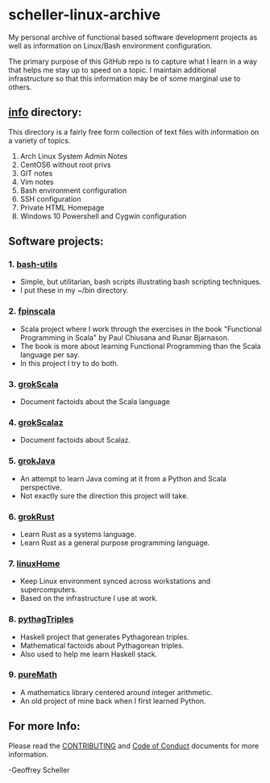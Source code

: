 # scheller-linux-archive
My personal archive of functional based software development projects
as well as information on Linux/Bash environment configuration.

The primary purpose of this GitHub repo is to capture what I learn
in a way that helps me stay up to speed on a topic.  I maintain
additional infrastructure so that this information may be of some
marginal use to others.

## [info](info/) directory:
This directory is a fairly free form collection of
text files with information on a variety of topics.

1. Arch Linux System Admin Notes
2. CentOS6 without root privs
3. GIT notes
4. Vim notes
5. Bash environment configuration
6. SSH configuration
7. Private HTML Homepage 
8. Windows 10 Powershell and Cygwin configuration

## Software projects:
### 1. [bash-utils](bash-utils/)
* Simple, but utilitarian, bash scripts illustrating bash scripting techniques.
* I put these in my ~/bin directory.

### 2. [fpinscala](fpinscala/)
* Scala project where I work through the exercises in the book
  "Functional Programming in Scala" by Paul Chiusana and Runar Bjarnason.
* The book is more about learning Functional Programming than the
  Scala language per say.
* In this project I try to do both.

### 3. [grokScala](grokScala/)
* Document factoids about the Scala language

### 4. [grokScalaz](grokScalaz/)
* Document factoids about Scalaz.

### 5. [grokJava](grokJava/)
* An attempt to learn Java coming at it from a Python and Scala perspective.
* Not exactly sure the direction this project will take.

### 6. [grokRust](grokRust/)
* Learn Rust as a systems language.
* Learn Rust as a general purpose programming language.

### 7. [linuxHome](linuxHome/)
* Keep Linux environment synced across workstations and supercomputers.
* Based on the infrastructure I use at work.

### 8. [pythagTriples](pythagTriples/)
* Haskell project that generates Pythagorean triples.
* Mathematical factoids about Pythagorean triples.
* Also used to help me learn Haskell stack.

### 9. [pureMath](pureMath/)
* A mathematics library centered around integer arithmetic.
* An old project of mine back when I first learned Python.

## For more Info:
Please read the
[CONTRIBUTING](CONTRIBUTING.md)
and
[Code of Conduct](CODE_OF_CONDUCT.md)
documents for more information.

-Geoffrey Scheller
